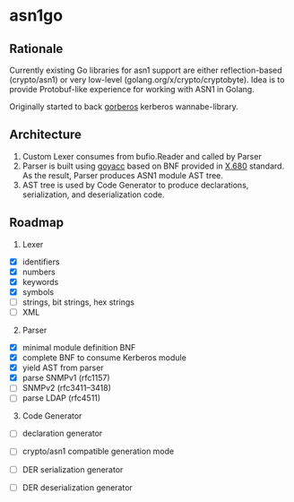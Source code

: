# asn1go

## Rationale

Currently existing Go libraries for asn1 support are either reflection-based (crypto/asn1) or 
very low-level (golang.org/x/crypto/cryptobyte). Idea is to provide Protobuf-like experience for 
working with ASN1 in Golang.

Originally started to back [gorberos](https://github.com/chemikadze/gorberos) kerberos wannabe-library.

## Architecture

1) Custom Lexer consumes from bufio.Reader and called by Parser
2) Parser is built using [goyacc](https://godoc.org/golang.org/x/tools/cmd/goyacc)
 based on BNF provided in [X.680](https://www.itu.int/ITU-T/studygroups/com17/languages/X.680-0207.pdf) standard. 
 As the result, Parser produces ASN1 module AST tree.
3) AST tree is used by Code Generator to produce declarations, serialization, and deserialization code.

## Roadmap

1) Lexer
 - [x] identifiers
 - [x] numbers 
 - [x] keywords
 - [x] symbols
 - [ ] strings, bit strings, hex strings
 - [ ] XML
2) Parser
 - [x] minimal module definition BNF
 - [x] complete BNF to consume Kerberos module
 - [x] yield AST from parser
 - [x] parse SNMPv1 (rfc1157)
 - [ ] SNMPv2 (rfc3411–3418)
 - [ ] parse LDAP (rfc4511)
3) Code Generator
 - [ ] declaration generator
 - [ ] crypto/asn1 compatible generation mode
 - [ ] DER serialization generator
 - [ ] DER deserialization generator
 